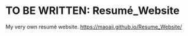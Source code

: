 # TO BE WRITTEN: Resumé_Website
 My very own resumé website.
 https://maoaii.github.io/Resume_Website/
